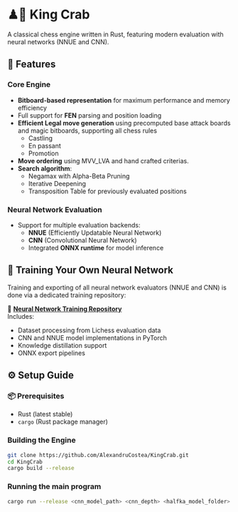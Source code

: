 # ♟🦀 King Crab

A classical chess engine written in Rust, featuring modern evaluation with neural networks (NNUE and CNN).


## 🚀 Features

### Core Engine
- **Bitboard-based representation** for maximum performance and memory efficiency
- Full support for **FEN** parsing and position loading
- **Efficient Legal move generation** using precomputed base attack boards and magic bitboards, supporting all chess rules
  - Castling
  - En passant
  - Promotion
- **Move ordering** using MVV_LVA and hand crafted criterias.
- **Search algorithm**:
  - Negamax with Alpha-Beta Pruning
  - Iterative Deepening
  - Transposition Table for previously evaluated positions

### Neural Network Evaluation
- Support for multiple evaluation backends:
  - **NNUE** (Efficiently Updatable Neural Network)
  - **CNN** (Convolutional Neural Network)
  - Integrated **ONNX runtime** for model inference
 

## 🧠 Training Your Own Neural Network

Training and exporting of all neural network evaluators (NNUE and CNN) is done via a dedicated training repository:

🔗 **[Neural Network Training Repository](https://github.com/AlexandruCostea/kingcrab-evaluation)**  
Includes:
- Dataset processing from Lichess evaluation data
- CNN and NNUE model implementations in PyTorch
- Knowledge distillation support
- ONNX export pipelines


## ⚙️ Setup Guide

### 📦 Prerequisites
- Rust (latest stable)
- `cargo` (Rust package manager)

### Building the Engine

```bash
git clone https://github.com/AlexandruCostea/KingCrab.git
cd KingCrab
cargo build --release
```

### Running the main program
```bash
cargo run --release <cnn_model_path> <cnn_depth> <halfka_model_folder> <halfka_depth>
```
